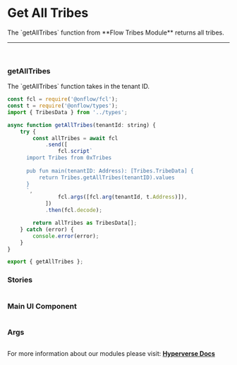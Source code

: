 # Get All Tribes

<p> The `getAllTribes` function from **Flow Tribes Module** returns all tribes. </p>

---

<br>

### getAllTribes

<p> The `getAllTribes` function takes in the tenant ID. </p>

```jsx
const fcl = require('@onflow/fcl');
const t = require('@onflow/types');
import { TribesData } from '../types';

async function getAllTribes(tenantId: string) {
	try {
		const allTribes = await fcl
			.send([
				fcl.script`
      import Tribes from 0xTribes
          
      pub fun main(tenantID: Address): [Tribes.TribeData] {
          return Tribes.getAllTribes(tenantID).values
      }
      `,
				fcl.args([fcl.arg(tenantId, t.Address)]),
			])
			.then(fcl.decode);

		return allTribes as TribesData[];
	} catch (error) {
		console.error(error);
	}
}

export { getAllTribes };
```

### Stories

```jsx

```

### Main UI Component

```jsx

```

### Args

```jsx

```

For more information about our modules please visit: [**Hyperverse Docs**](docs.hyperverse.dev)
